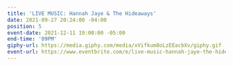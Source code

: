 ```yaml
---
title: 'LIVE MUSIC: Hannah Jaye & The Hideaways'
date: 2021-09-27 20:24:00 -04:00
position: 5
event-date: 2021-12-11 19:00:00 -05:00
end-time: '09PM'
giphy-url: https://media.giphy.com/media/xVifkum8oLzEEacbXv/giphy.gif
event-url: https://www.eventbrite.com/e/live-music-hannah-jaye-the-hideaways-tickets-209298275777
---
```



